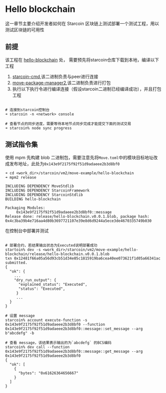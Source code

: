 # Hello blockchain

这一章节主要介绍开发者如何在 Starcoin 区块链上测试部署一个测试工程，用以测试区块链的可用性

## 前提

该工程在 [hello-blockchain](https://github.com/starcoinorg/starcoin/tree/dual-verse-dag/vm2/move-examples/hello_blockchain) 处，
需要预先将starcoin仓库下载到本地，编译以下工程
1. [starcoin-cmd](https://github.com/starcoinorg/starcoin/tree/dual-verse-dag/cmd/starcoin),该二进制负责与peer进行连接
2. [move-package-manager2](https://github.com/starcoinorg/starcoin/tree/dual-verse-dag/vm2/move-package-manager),该二进制负责进行打包
3. 执行以下执行令进行编译连接（假设starcoin二进制已经编译成功），并且打包工程
```shell

# 连接到starcoin控制台
➜ starcoin -n <network> console 

# 查看节点的同步进度，需要等待本地节点同步完成才能提交下面的测试交易
➜ starcoin% node sync progress

```

## 测试指令集

使用 mpm 先构建 blob 二进制包，需要注意先将`Move.toml`中的模块目标地址改成发布地址，此处为`0x143e9f2175f92f51d9adaeee2b3d8bf0`
```shell
➜ cd <work_dir>/starcoin/vm2/move-example/hello-blockchain
➜ mpm2 release

INCLUDING DEPENDENCY MoveStdlib
INCLUDING DEPENDENCY StarcoinFramework
INCLUDING DEPENDENCY StarcoinStdlib
BUILDING hello-blockchain

Packaging Modules:
	 0x143e9f2175f92f51d9adaeee2b3d8bf0::message
Release done: release/hello-blockchain.v0.0.1.blob, package hash: 0x4c3ba39b4e716aa4d80b3697721107e39e8d6d9244a5ece3de4670335749b030
```

在控制台中部署并测试
```shell

# 部署合约，若结果输出状态为Executed说明部署成功
startoin% dev -s <work_dir>/starcoin/vm2/move-example/hello-blockchain/release/hello-blockchain.v0.0.1.blob
txn 0x12481f66a05a56d93cb51d34e05c1815919ba6cea40ee073621f1d05a66341ac submitted.
{
  "ok": {
    ...
    "dry_run_output": {
      "explained_status": "Executed",
      "status": "Executed",
     }
     ...
  }
}

# 设置 message
starcoin% account execute-function -s 0x143e9f2175f92f51d9adaeee2b3d8bf0 --function 0x143e9f2175f92f51d9adaeee2b3d8bf0::message::set_message --arg b"abcdefg" -b

# 查看 message，该结果表示输出的为`abcdefg` 的BCS编码
starcoin% dev call --function 0x143e9f2175f92f51d9adaeee2b3d8bf0::message::get_message --arg 0x143e9f2175f92f51d9adaeee2b3d8bf0
{
  "ok": [
    {
      "bytes": "0x61626364656667"
    }
  ]
}
```
